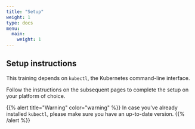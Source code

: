 ```yaml
---
title: "Setup"
weight: 1
type: docs
menu:
  main:
    weight: 1
---
```


## Setup instructions

This training depends on `kubectl`, the Kubernetes command-line interface.

Follow the instructions on the subsequent pages to complete the setup on your platform of choice.

{{% alert title="Warning" color="warning" %}}
In case you've already installed `kubectl`, please make sure you have an up-to-date version.
{{% /alert %}}
